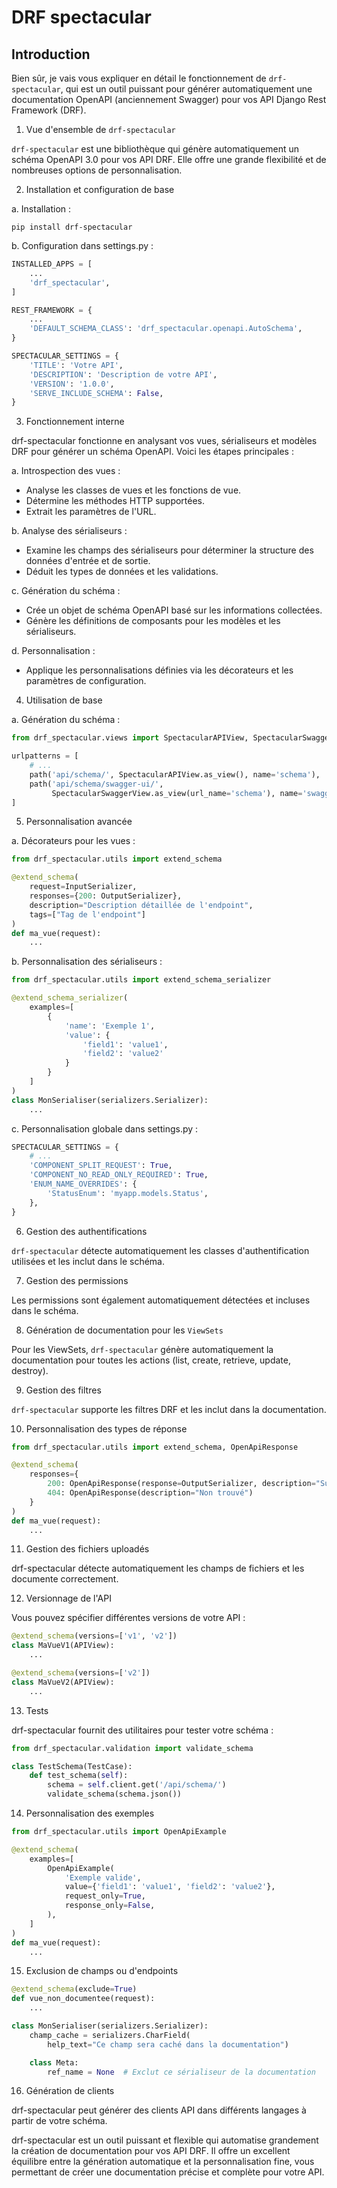# DRF spectacular

## Introduction
Bien sûr, je vais vous expliquer en détail le fonctionnement
de `drf-spectacular`, qui est un outil puissant pour générer automatiquement
une documentation OpenAPI (anciennement Swagger)
pour vos API Django Rest Framework (DRF).

1. Vue d'ensemble de `drf-spectacular`

`drf-spectacular` est une bibliothèque qui génère automatiquement un schéma
OpenAPI 3.0 pour vos API DRF. Elle offre une grande flexibilité
et de nombreuses options de personnalisation.

2. Installation et configuration de base

a. Installation :
```
pip install drf-spectacular
```

b. Configuration dans settings.py :
```python
INSTALLED_APPS = [
    ...
    'drf_spectacular',
]

REST_FRAMEWORK = {
    ...
    'DEFAULT_SCHEMA_CLASS': 'drf_spectacular.openapi.AutoSchema',
}

SPECTACULAR_SETTINGS = {
    'TITLE': 'Votre API',
    'DESCRIPTION': 'Description de votre API',
    'VERSION': '1.0.0',
    'SERVE_INCLUDE_SCHEMA': False,
}
```

3. Fonctionnement interne

drf-spectacular fonctionne en analysant vos vues, sérialiseurs et modèles DRF pour générer un schéma OpenAPI. Voici les étapes principales :

a. Introspection des vues :
   - Analyse les classes de vues et les fonctions de vue.
   - Détermine les méthodes HTTP supportées.
   - Extrait les paramètres de l'URL.

b. Analyse des sérialiseurs :
   - Examine les champs des sérialiseurs pour déterminer la structure des données d'entrée et de sortie.
   - Déduit les types de données et les validations.

c. Génération du schéma :
   - Crée un objet de schéma OpenAPI basé sur les informations collectées.
   - Génère les définitions de composants pour les modèles et les sérialiseurs.

d. Personnalisation :
   - Applique les personnalisations définies via les décorateurs et les paramètres de configuration.

4. Utilisation de base

a. Génération du schéma :
```python
from drf_spectacular.views import SpectacularAPIView, SpectacularSwaggerView

urlpatterns = [
    # ...
    path('api/schema/', SpectacularAPIView.as_view(), name='schema'),
    path('api/schema/swagger-ui/',
         SpectacularSwaggerView.as_view(url_name='schema'), name='swagger-ui'),
]
```

5. Personnalisation avancée

a. Décorateurs pour les vues :
```python
from drf_spectacular.utils import extend_schema

@extend_schema(
    request=InputSerializer,
    responses={200: OutputSerializer},
    description="Description détaillée de l'endpoint",
    tags=["Tag de l'endpoint"]
)
def ma_vue(request):
    ...
```

b. Personnalisation des sérialiseurs :
```python
from drf_spectacular.utils import extend_schema_serializer

@extend_schema_serializer(
    examples=[
        {
            'name': 'Exemple 1',
            'value': {
                'field1': 'value1',
                'field2': 'value2'
            }
        }
    ]
)
class MonSerialiser(serializers.Serializer):
    ...
```

c. Personnalisation globale dans settings.py :
```python
SPECTACULAR_SETTINGS = {
    # ...
    'COMPONENT_SPLIT_REQUEST': True,
    'COMPONENT_NO_READ_ONLY_REQUIRED': True,
    'ENUM_NAME_OVERRIDES': {
        'StatusEnum': 'myapp.models.Status',
    },
}
```

6. Gestion des authentifications

`drf-spectacular` détecte automatiquement les classes d'authentification
utilisées et les inclut dans le schéma.

7. Gestion des permissions

Les permissions sont également automatiquement détectées et incluses
dans le schéma.

8. Génération de documentation pour les `ViewSets`

Pour les ViewSets, `drf-spectacular` génère automatiquement la documentation
pour toutes les actions (list, create, retrieve, update, destroy).

9. Gestion des filtres

`drf-spectacular` supporte les filtres DRF et les inclut dans la documentation.

10. Personnalisation des types de réponse

```python
from drf_spectacular.utils import extend_schema, OpenApiResponse

@extend_schema(
    responses={
        200: OpenApiResponse(response=OutputSerializer, description="Succès"),
        404: OpenApiResponse(description="Non trouvé")
    }
)
def ma_vue(request):
    ...
```

11. Gestion des fichiers uploadés

drf-spectacular détecte automatiquement les champs de fichiers et les documente correctement.

12. Versionnage de l'API

Vous pouvez spécifier différentes versions de votre API :

```python
@extend_schema(versions=['v1', 'v2'])
class MaVueV1(APIView):
    ...

@extend_schema(versions=['v2'])
class MaVueV2(APIView):
    ...
```

13. Tests

drf-spectacular fournit des utilitaires pour tester votre schéma :

```python
from drf_spectacular.validation import validate_schema

class TestSchema(TestCase):
    def test_schema(self):
        schema = self.client.get('/api/schema/')
        validate_schema(schema.json())
```

14. Personnalisation des exemples

```python
from drf_spectacular.utils import OpenApiExample

@extend_schema(
    examples=[
        OpenApiExample(
            'Exemple valide',
            value={'field1': 'value1', 'field2': 'value2'},
            request_only=True,
            response_only=False,
        ),
    ]
)
def ma_vue(request):
    ...
```

15. Exclusion de champs ou d'endpoints

```python
@extend_schema(exclude=True)
def vue_non_documentee(request):
    ...

class MonSerialiser(serializers.Serializer):
    champ_cache = serializers.CharField(
        help_text="Ce champ sera caché dans la documentation")

    class Meta:
        ref_name = None  # Exclut ce sérialiseur de la documentation
```

16. Génération de clients

drf-spectacular peut générer des clients API dans différents langages
à partir de votre schéma.

drf-spectacular est un outil puissant et flexible qui automatise grandement
la création de documentation pour vos API DRF. Il offre un excellent
équilibre entre la génération automatique et la personnalisation fine,
vous permettant de créer une documentation précise et complète pour votre API.

